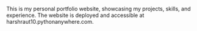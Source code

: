 This is my personal portfolio website, showcasing my projects, skills, and experience. The website is deployed and accessible at harshraut10.pythonanywhere.com.
